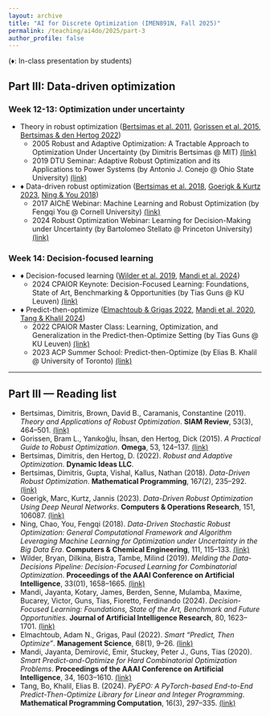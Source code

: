 ```yaml
---
layout: archive
title: "AI for Discrete Optimization (IMEN891N, Fall 2025)"
permalink: /teaching/ai4do/2025/part-3
author_profile: false
---
```


(♦: In-class presentation by students)

## Part III: Data-driven optimization

### Week 12-13: Optimization under uncertainty

- Theory in robust optimization ([Bertsimas et al. 2011](#paper-bertsimas-2011), [Gorissen et al. 2015](#paper-gorissen-2015), [Bertsimas & den Hertog 2022](#paper-bertsimas-2022))
  - 2005 Robust and Adaptive Optimization: A Tractable Approach to Optimization Under Uncertainty (by Dimitris Bertsimas @ MIT) [(link)](https://www.youtube.com/watch?v=RBbgKMpgrDg)
  - 2019 DTU Seminar: Adaptive Robust Optimization and its Applications to Power Systems (by Antonio J. Conejo @ Ohio State University) [(link)](https://www.youtube.com/watch?v=Zk6y8joQLNQ)
- ♦ Data-driven robust optimization ([Bertsimas et al. 2018](#paper-bertsimas-2018), [Goerigk & Kurtz 2023](#paper-goerigk-2023), [Ning & You 2018](#paper-ning-2018))
  - 2017 AIChE Webinar: Machine Learning and Robust Optimization (by Fengqi You @ Cornell University) [(link)](https://www.youtube.com/watch?v=7eQpuBVeCiQ)
  - 2024 Robust Optimization Webinar: Learning for Decision-Making under Uncertainty (by Bartolomeo Stellato @ Princeton University) [(link)](https://www.youtube.com/watch?v=f3nGgODXjmg)

### Week 14: Decision-focused learning

- ♦ Decision-focused learning ([Wilder et al. 2019](#paper-wilder-2019), [Mandi et al. 2024](#paper-mandi-2024))
  - 2024 CPAIOR Keynote: Decision-Focused Learning: Foundations, State of Art, Benchmarking & Opportunities (by Tias Guns @ KU Leuven) [(link)](https://www.youtube.com/watch?v=cNEL9QcHzBE)
- ♦ Predict-then-optimize ([Elmachtoub & Grigas 2022](#paper-elmachtoub-2022), [Mandi et al. 2020](#paper-mandi-2020), [Tang & Khalil 2024](#paper-tang-2024))
  - 2022 CPAIOR Master Class: Learning, Optimization, and Generalization in the Predict-then-Optimize Setting (by Tias Guns @ KU Leuven) [(link)](https://www.youtube.com/watch?v=kj5HM-af8YU)
  - 2023 ACP Summer School: Predict-then-Optimize (by Elias B. Khalil @ University of Toronto) [(link)](https://www.youtube.com/watch?v=pZqm-i57gxk)

---

## Part III — Reading list

- <a id="paper-bertsimas-2011"></a>Bertsimas, Dimitris, Brown, David B., Caramanis, Constantine (2011). *Theory and Applications of Robust Optimization*. **SIAM Review**, 53(3), 464–501. [(link)](https://doi.org/10.1137/080734510)
- <a id="paper-gorissen-2015"></a>Gorissen, Bram L., Yanıkoğlu, İhsan, den Hertog, Dick (2015). *A Practical Guide to Robust Optimization*. **Omega**, 53, 124–137. [(link)](https://doi.org/10.1016/j.omega.2014.12.006)
- <a id="paper-bertsimas-2022"></a>Bertsimas, Dimitris, den Hertog, D. (2022). *Robust and Adaptive Optimization*. **Dynamic Ideas LLC**.
- <a id="paper-bertsimas-2018"></a>Bertsimas, Dimitris, Gupta, Vishal, Kallus, Nathan (2018). *Data-Driven Robust Optimization*. **Mathematical Programming**, 167(2), 235–292. [(link)](https://doi.org/10.1007/s10107-017-1125-8)
- <a id="paper-goerigk-2023"></a>Goerigk, Marc, Kurtz, Jannis (2023). *Data-Driven Robust Optimization Using Deep Neural Networks*. **Computers & Operations Research**, 151, 106087. [(link)](https://doi.org/10.1016/j.cor.2022.106087)
- <a id="paper-ning-2018"></a>Ning, Chao, You, Fengqi (2018). *Data-Driven Stochastic Robust Optimization: General Computational Framework and Algorithm Leveraging Machine Learning for Optimization under Uncertainty in the Big Data Era*. **Computers & Chemical Engineering**, 111, 115–133. [(link)](https://doi.org/10.1016/j.compchemeng.2017.12.015)
- <a id="paper-wilder-2019"></a>Wilder, Bryan, Dilkina, Bistra, Tambe, Milind (2019). *Melding the Data-Decisions Pipeline: Decision-Focused Learning for Combinatorial Optimization*. **Proceedings of the AAAI Conference on Artificial Intelligence**, 33(01), 1658–1665. [(link)](https://doi.org/10.1609/aaai.v33i01.33011658)
- <a id="paper-mandi-2024"></a>Mandi, Jayanta, Kotary, James, Berden, Senne, Mulamba, Maxime, Bucarey, Victor, Guns, Tias, Fioretto, Ferdinando (2024). *Decision-Focused Learning: Foundations, State of the Art, Benchmark and Future Opportunities*. **Journal of Artificial Intelligence Research**, 80, 1623–1701. [(link)](https://doi.org/10.1613/jair.1.15320)
- <a id="paper-elmachtoub-2022"></a>Elmachtoub, Adam N., Grigas, Paul (2022). *Smart “Predict, Then Optimize”*. **Management Science**, 68(1), 9–26. [(link)](https://doi.org/10.1287/mnsc.2020.3922)
- <a id="paper-mandi-2020"></a>Mandi, Jayanta, Demirović, Emir, Stuckey, Peter J., Guns, Tias (2020). *Smart Predict-and-Optimize for Hard Combinatorial Optimization Problems*. **Proceedings of the AAAI Conference on Artificial Intelligence**, 34, 1603–1610. [(link)](https://doi.org/10.1609/aaai.v34i02.5521)
- <a id="paper-tang-2024"></a>Tang, Bo, Khalil, Elias B. (2024). *PyEPO: A PyTorch-based End-to-End Predict-Then-Optimize Library for Linear and Integer Programming*. **Mathematical Programming Computation**, 16(3), 297–335. [(link)](https://doi.org/10.1007/s12532-024-00255-x)
